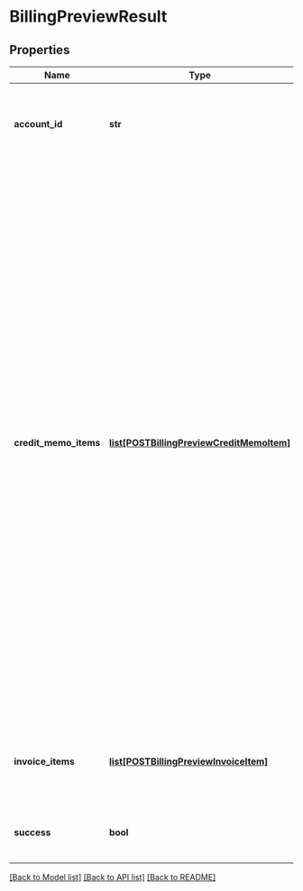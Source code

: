 # BillingPreviewResult

## Properties
Name | Type | Description | Notes
------------ | ------------- | ------------- | -------------
**account_id** | **str** | ID of the customer account to which the billing preview applies.  | [optional] 
**credit_memo_items** | [**list[POSTBillingPreviewCreditMemoItem]**](POSTBillingPreviewCreditMemoItem.md) | An array of credit memo items returned as the result of the billing preivew request.  **Note:** The credit memo items are only available if you have Invoice Settlement feature enabled. The Invoice Settlement feature is generally available as of Zuora Billing Release 296 (March 2021). This feature includes Unapplied Payments, Credit and Debit Memo, and Invoice Item Settlement. If you want to enable Invoice Settlement, see [Invoice Settlement Enablement and Checklist Guide](https://knowledgecenter.zuora.com/Billing/Billing_and_Payments/Invoice_Settlement/Invoice_Settlement_Migration_Checklist_and_Guide) for more information.  | [optional] 
**invoice_items** | [**list[POSTBillingPreviewInvoiceItem]**](POSTBillingPreviewInvoiceItem.md) | An array of invoice items returned as the result of the billing preview request.  | [optional] 
**success** | **bool** | Returns &#x60;true&#x60; if the request was processed successfully.  | [optional] 

[[Back to Model list]](../README.md#documentation-for-models) [[Back to API list]](../README.md#documentation-for-api-endpoints) [[Back to README]](../README.md)


